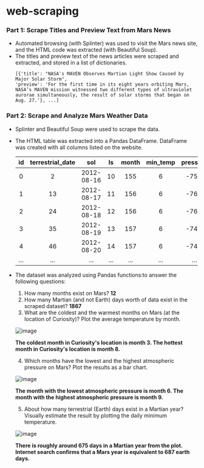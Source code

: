 # web-scraping

### Part 1: Scrape Titles and Preview Text from Mars News
- Automated browsing (with Splinter) was used to visit the Mars news site, and the HTML code was extracted (with Beautiful Soup). 
- The titles and preview text of the news articles were scraped and extracted, and stored in a list of dictionaries. 
  ```
  [{'title': "NASA's MAVEN Observes Martian Light Show Caused by Major Solar Storm",
  'preview': 'For the first time in its eight years orbiting Mars, NASA’s MAVEN mission witnessed two different types of ultraviolet aurorae simultaneously, the result of solar storms that began on Aug. 27.'}, ...]
    ```
 
### Part 2: Scrape and Analyze Mars Weather Data
- Splinter and Beautiful Soup were used to scrape the data. 
- The HTML table was extracted into a Pandas DataFrame. DataFrame was created with all columns listed on the website. 

  |id|terrestrial_date	|sol	|ls	|month	|min_temp	|pressure|
  |:---: |:---: |:---: |:---: |:---: |:---: |:---: |
  |0  |2 |2012-08-16|	10|	155|	6|	-75.0|	739.0|
  |1	|13|2012-08-17|	11|	156| 6|-76.0|	740.0|
  |2	|24|2012-08-18|	12|	156	|6|	-76.0|	741.0|
  |3	|35|2012-08-19|	13|	157	|6	|-74.0|	732.0|
  |4	|46|2012-08-20|	14|	157	|6|	-74.0	|740.0|
  |... |... |...|... |... |... |... |
  
- The dataset was analyzed using Pandas functions:to answer the following questions:
  1. How many months exist on Mars?
    **12**
  2. How many Martian (and not Earth) days worth of data exist in the scraped dataset?
    **1867**
  3. What are the coldest and the warmest months on Mars (at the location of Curiosity)? Plot the average temperature by month.
  
  ![image](https://user-images.githubusercontent.com/120543690/222339136-3e886efb-6077-4eed-a6f3-14fe0d6fcfec.png)
  
  **The coldest month in Curiosity's location is month 3.
  The hottest month in Curiosity's location is month 8.**
  
  4. Which months have the lowest and the highest atmospheric pressure on Mars? Plot the results as a bar chart.
  
  ![image](https://user-images.githubusercontent.com/120543690/222339209-7b023b3d-31a8-474a-a127-b4256937f295.png)

  **The month with the lowest atmospheric pressure is month 6.
  The month with the highest atmospheric pressure is month 9.**
  
  5. About how many terrestrial (Earth) days exist in a Martian year? Visually estimate the result by plotting the daily minimum temperature.
  
  ![image](https://user-images.githubusercontent.com/120543690/222338810-25e40d57-8493-4fe3-9605-9e93afee8a2e.png)
  
  **There is roughly around 675 days in a Martian year from the plot. Internet search confirms that a Mars year is equivalent to 687 earth days.**
  


  
  
